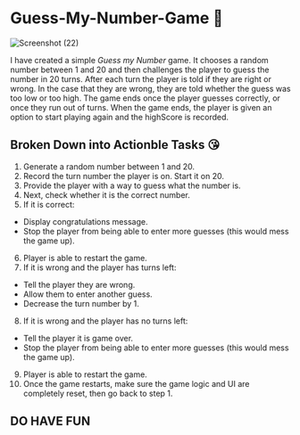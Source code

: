 # Guess-My-Number-Game :sparkling_heart:
![Screenshot (22)](https://user-images.githubusercontent.com/105377659/186932411-1866530a-5c67-40fa-99bd-4099535c4fb3.png)


I have created a simple *Guess my Number* game. It chooses a random number between 1 and 20 and then challenges the player to guess the number in 20 turns. After each turn the player is told if they are right or wrong. In the case that they are wrong, they are told whether the guess was too low or too high. The game ends once the player guesses correctly, or once they run out of turns. When the game ends, the player is given an option to start playing again and the highScore is recorded.

## Broken Down into **Actionble** Tasks :kissing_heart:
1. Generate a random number between 1 and 20.
2. Record the turn number the player is on. Start it on 20.
3. Provide the player with a way to guess what the number is.
4. Next, check whether it is the correct number.
5. If it is correct:
- Display congratulations message.
- Stop the player from being able to enter more guesses (this would mess the game up).
6. Player is able to restart the game.
7. If it is wrong and the player has turns left:
- Tell the player they are wrong.
- Allow them to enter another guess.
- Decrease the turn number by 1.
8. If it is wrong and the player has no turns left:
- Tell the player it is game over.
- Stop the player from being able to enter more guesses (this would mess the game up).
9. Player is able to restart the game.
18. Once the game restarts, make sure the game logic and UI are completely reset, then go back to step 1.

## DO HAVE FUN 
